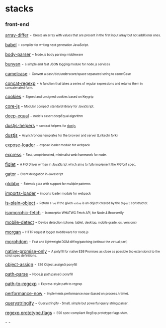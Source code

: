 # stacks

### front-end

[array-differ](https://github.com/sindresorhus/array-differ) - <sub><sup>Create an array with values that are present in the first input array but not additional ones.</sub></sup>

[babel](https://github.com/babel/babel) - <sub><sup>compiler for writing next generation JavaScript.</sup></sub>

[body-parser](https://github.com/expressjs/body-parser) - <sub><sup>Node.js body parsing middleware</sup></sub>

[bunyan](https://github.com/trentm/node-bunyan) - <sub><sup>a simple and fast JSON logging module for node.js services</sup></sub>

[camelcase](https://github.com/sindresorhus/camelcase) - <sub><sup>Convert a dash/dot/underscore/space separated string to camelCase</sup></sub>

[concat-regexp](https://github.com/michaelrhodes/concat-regexp) - <sub><sup>A function that takes a series of regular expressions and returns them in concatenated form.</sup></sub>

[cookies](https://github.com/pillarjs/cookies) - <sub><sup>Signed and unsigned cookies based on Keygrip</sup></sub>

[core-js](https://github.com/zloirock/core-js) - <sub><sup>Modular compact standard library for JavaScript.</sup></sub>

[deep-equal](https://github.com/substack/node-deep-equal) - <sub><sup>node's assert.deepEqual algorithm</sup></sub>

[dustjs-helpers](https://github.com/linkedin/dustjs-helpers) - <sub><sup> context helpers for [dustjs](https://github.com/linkedin/dustjs)</sup></sub>

[dustjs](https://github.com/linkedin/dustjs) - <sub><sup>Asynchronous templates for the browser and server (LinkedIn fork)</sup></sub>

[expose-loader](https://github.com/webpack/expose-loader) - <sub><sup>expose loader module for webpack</sup></sub>

[express](https://github.com/strongloop/express) - <sub><sup>Fast, unopinionated, minimalist web framework for node.</sup></sub>

[figlet](https://github.com/patorjk/figlet.js) - <sub><sup>A FIG Driver written in JavaScript which aims to fully implement the FIGfont spec.</sup></sub>

[gator](https://github.com/ccampbell/gator) - <sub><sup>Event delegation in Javascript</sup></sub>

[globby](https://github.com/sindresorhus/globby) - <sub><sup>Extends `glob` with support for multiple patterns</sup></sub>

[imports-loader](https://github.com/webpack/imports-loader) - <sub><sup>imports loader module for webpack</sup></sub>

[is-plain-object](https://github.com/jonschlinkert/is-plain-object) - <sub><sup>Return `true` if the given `value` is an object created by the `Object` constructor.</sup></sub>

[isomorphic-fetch](https://github.com/matthew-andrews/isomorphic-fetch) - <sub><sup>Isomorphic WHATWG Fetch API, for Node & Browserify</sup></sub>

[mobile-detect](https://github.com/hgoebl/mobile-detect.js) - <sub><sup>Device detection (phone, tablet, desktop, mobile grade, os, versions)</sup></sub>

[morgan](https://github.com/expressjs/morgan) - <sub><sup>HTTP request logger middleware for node.js</sup></sub>

[morphdom](https://github.com/patrick-steele-idem/morphdom) - <sub><sup>Fast and lightweight DOM diffing/patching (without the virtual part)</sup></sub>

[native-promise-only](https://github.com/getify/native-promise-only) - <sub><sup>A polyfill for native ES6 Promises as close as possible (no extensions) to the strict spec definitions.</sup></sub>

[object-assign](https://github.com/sindresorhus/object-assign) - <sub><sup>ES6 Object.assign() ponyfill</sup></sub>

[path-parse](https://github.com/jbgutierrez/path-parse) - <sub><sup>Node.js path.parse() ponyfill</sup></sub>

[path-to-regexp](https://github.com/pillarjs/path-to-regexp) - <sub><sup>Express-style path to regexp</sup></sub>

[performance-now](https://github.com/meryn/performance-now) - <sub><sup>Implements performance.now (based on process.hrtime).</sup></sub>

[querystringify](https://github.com/unshiftio/querystringify) - <sub><sup>Querystringify - Small, simple but powerful query string parser.</sup></sub>

[regexp.prototype.flags](https://github.com/es-shims/RegExp.prototype.flags) - <sub><sup>ES6 spec-compliant RegExp.prototype.flags shim.</sup></sub>

[]() - <sub><sup></sup></sub>
[]() - <sub><sup></sup></sub>

